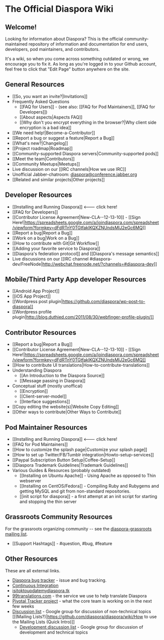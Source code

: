 # The Official Diaspora Wiki

## Welcome!
Looking for information about Diaspora? This is the official community-maintained repository
of information and documentation for end users, developers, pod maintainers, and contributors. 

It's a wiki, so when you come across something outdated or wrong, we encourage you to fix it.
As long as you're logged in to your Github account, feel free to click that "Edit Page" button
anywhere on the site.

## General Resources
* [[So, you want an invite?|Invitations]]
* Frequently Asked Questions 
   * [[FAQ for Users]] - (see also: [[FAQ for Pod Maintainers]], [[FAQ for Developers]])
   * [[About aspects|Aspects FAQ]]
   * [[Why don't you encrypt everything in the browser?|Why client side encryption is a bad idea]]
* [[We need help!|Become-a-Contributor]]
* [[Report a bug or suggest a feature|Report a Bug]]
* [[What's new?|Changelog]]
* [[Project roadmap|Roadmap]]
* [[Community-supported Diaspora servers|Community-supported pods]]
* [[Meet the team|Contributors]]
* [[Community Meetups|Meetups]]
* Live discussion on our [[IRC channels|How we use IRC]]
* Unofficial Jabber-chatroom: diaspora@conference.jabber.org
* [[Related and similar projects|Other projects]]

## Developer Resources
* [[Installing and Running Diaspora]] &lt;--- click here!
* [[FAQ for Developers]]
* [[Contributor License Agreement|New-CLA--12-13-10]] - [[Sign Here!|https://spreadsheets.google.com/a/joindiaspora.com/spreadsheet/viewform?formkey=dFdRTnY0TGtfaklKQXZNUndsMlJ2eGc6MQ]]
* [[Report a bug|Report a Bug]]
* [[Work on a bug|Work on a Bug]]
* [[How to contribute with Git|Git Workflow]]
* [[Adding your favorite service to Diaspora]]
* [[Diaspora's federation protocol]] and [[Diaspora's message semantics]]
* Live discussions on our [[IRC channel #diaspora-dev/FreeNode|http://webchat.freenode.net/?channels=#diaspora-dev]]

## Mobile/Third Party App developer Resources
* [[Android App Project]]
* [[iOS App Project]]
* [[Wordpress post plugin|https://github.com/diaspora/wp-post-to-diaspora]]
* [[Wordpress profile plugin|http://blog.duthied.com/2011/08/30/webfinger-profile-plugin/]]

## Contributor Resources
* [[Report a bug|Report a Bug]]
* [[Contributor License Agreement|New-CLA--12-13-10]] - [[Sign Here!|https://spreadsheets.google.com/a/joindiaspora.com/spreadsheet/viewform?formkey=dFdRTnY0TGtfaklKQXZNUndsMlJ2eGc6MQ]]
* [[How to contribute UI translations|How-to-contribute-translations]]
* Understanding Diaspora
  * [[An Introduction to the Diaspora Source]]
  * [[Message passing in Diaspora]]
* Conceptual stuff (mostly unoffical)
  * [[Encryption]]
  * [[Client-server-model]]
  * [[Interface suggestions]]
* [[Copy editing the website(s)|Website Copy Editing]]
* [[Other ways to contribute|Other Ways to Contribute]]

## Pod Maintainer Resources
* [[Installing and Running Diaspora]] <--- click here!
* [[FAQ for Pod Maintainers]]
* [[How to customize the splash page|Customize your splash page]]
* [[How to set up Twitter/FB/Tumblr integration|Howto-setup-services]]
* [[Paypal Subscription Button Setup|Coffee-Setup]]
* [[Diaspora Trademark Guidelines|Trademark Guidelines]]
* Various Guides & Resources (probably outdated)
  * [[Installing on Ubuntu Apache]] - Using Apache as opposed to Thin webserver
  * [[Installing on CentOS/Fedora]] - Compiling Ruby and Rubygems and getting MySQL and git from non-standard repositories.
  * [[init script for diaspora]] - a first attempt at an init script for starting and stopping the thin server

## Grassroots Community Resources

For the grassroots organizing community -- see the [diaspora-grassroots mailing list](https://mailman.stanford.edu/mailman/listinfo/diaspora-grassroots).

* [[Support Hashtags]] - #question, #bug, #feature


## Other Resources
These are all external links.

* [Diaspora bug tracker](https://github.com/diaspora/diaspora/issues) - issue and bug tracking.
* [Continuous Integration](http://travis-ci.org/diaspora/diaspora)
* [isitoktoupdatemydiaspora.tk](http://isitoktoupdatemydiaspora.tk/)
* [99translations.com](http://99translations.com/public_projects/show/181) - the service we use to help translate Diaspora
* [Pivotal Tracker project](https://www.pivotaltracker.com/projects/61641) - what the core team is working on in the next few weeks
* [Discussion list](http://groups.google.com/group/diaspora-discuss) - Google group for discussion of non-technical topics [[(Mailing Lists?)|https://github.com/diaspora/diaspora/wiki/How to use the Mailing Lists (Quick Intro)]]
  * [Development discussion list](http://groups.google.com/group/diaspora-dev) - Google group for discussion of development and technical topics

